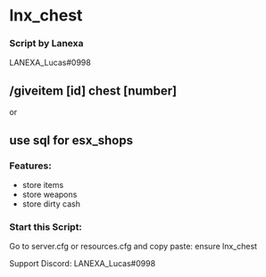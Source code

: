 # lnx_chest

### Script by Lanexa
LANEXA_Lucas#0998

## /giveitem [id] chest [number]
or
## use sql for esx_shops

### Features:
- store items
- store weapons
- store dirty cash

### Start this Script:
Go to server.cfg or resources.cfg and copy paste: ensure lnx_chest

Support Discord: LANEXA_Lucas#0998